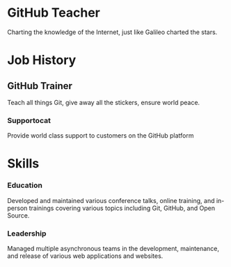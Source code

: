 # GitHub Teacher

Charting the knowledge of the Internet, just like Galileo charted the stars.


# Job History




## GitHub Trainer

Teach all things Git, give away all the stickers, ensure world peace.

### Supportocat

Provide world class support to customers on the GitHub platform

# Skills

### Education

Developed and maintained various conference talks, online training, and in-person trainings covering various topics including Git, GitHub, and Open Source.

### Leadership

Managed multiple asynchronous teams in the development, maintenance, and release of various web applications and websites.

